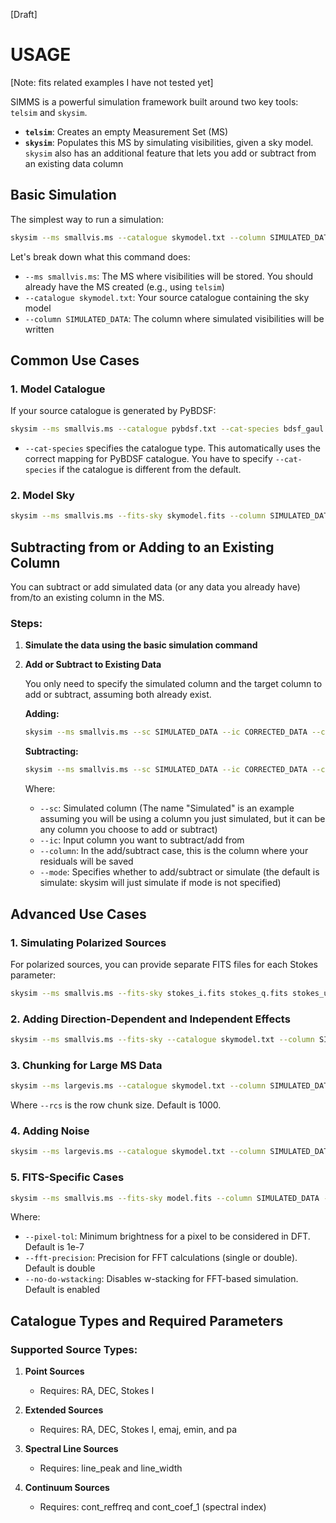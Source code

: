 
[Draft]

# USAGE 
[Note: fits related examples I have not tested yet]

SIMMS is a powerful simulation framework built around two key tools: `telsim` and `skysim`.

- **`telsim`**: Creates an empty Measurement Set (MS)
- **`skysim`**: Populates this MS by simulating visibilities, given a sky model. `skysim` also has an additional feature that lets you add or subtract from an existing data column

## Basic Simulation

The simplest way to run a simulation:

```bash
skysim --ms smallvis.ms --catalogue skymodel.txt --column SIMULATED_DATA
```

Let's break down what this command does:

- `--ms smallvis.ms`: The MS where visibilities will be stored. You should already have the MS created (e.g., using `telsim`)
- `--catalogue skymodel.txt`: Your source catalogue containing the sky model
- `--column SIMULATED_DATA`: The column where simulated visibilities will be written

## Common Use Cases

### 1. Model Catalogue

If your source catalogue is generated by PyBDSF:

```bash
skysim --ms smallvis.ms --catalogue pybdsf.txt --cat-species bdsf_gaul --column SIMULATED_DATA
```

- `--cat-species` specifies the catalogue type. This automatically uses the correct mapping for PyBDSF catalogue. You have to specify `--cat-species` if the catalogue is different from the default.

### 2. Model Sky

```bash
skysim --ms smallvis.ms --fits-sky skymodel.fits --column SIMULATED_DATA
```

## Subtracting from or Adding to an Existing Column

You can subtract or add simulated data (or any data you already have) from/to an existing column in the MS.

### Steps:

1. **Simulate the data using the basic simulation command**

2. **Add or Subtract to Existing Data**

   You only need to specify the simulated column and the target column to add or subtract, assuming both already exist.

   **Adding:**
   ```bash
   skysim --ms smallvis.ms --sc SIMULATED_DATA --ic CORRECTED_DATA --column RESIDUALS --mode add 
   ```

   **Subtracting:**
   ```bash
   skysim --ms smallvis.ms --sc SIMULATED_DATA --ic CORRECTED_DATA --column RESIDUALS --mode subtract 
   ```

   Where:
   - `--sc`: Simulated column (The name "Simulated" is an example assuming you will be using a column you just simulated, but it can be any column you choose to add or subtract)
   - `--ic`: Input column you want to subtract/add from
   - `--column`: In the add/subtract case, this is the column where your residuals will be saved
   - `--mode`: Specifies whether to add/subtract or simulate (the default is simulate: skysim will just simulate if mode is not specified)

## Advanced Use Cases

### 1. Simulating Polarized Sources

For polarized sources, you can provide separate FITS files for each Stokes parameter:

```bash
skysim --ms smallvis.ms --fits-sky stokes_i.fits stokes_q.fits stokes_u.fits stokes_v.fits --column SIMULATED_DATA --pol-basis linear
```

### 2. Adding Direction-Dependent and Independent Effects

```bash
skysim --ms smallvis.ms --fits-sky --catalogue skymodel.txt --column SIMULATED_DATA --die die.txt --dde dde.txt
```

### 3. Chunking for Large MS Data

```bash
skysim --ms largevis.ms --catalogue skymodel.txt --column SIMULATED_DATA --rcs 5000
```

Where `--rcs` is the row chunk size. Default is 1000.

### 4. Adding Noise

```bash
skysim --ms largevis.ms --catalogue skymodel.txt --column SIMULATED_DATA --sefd 421 
```

### 5. FITS-Specific Cases

```bash
skysim --ms smallvis.ms --fits-sky model.fits --column SIMULATED_DATA --pixel-tol 1e-6 --fft-precision single --no-do-wstacking
```

Where:
- `--pixel-tol`: Minimum brightness for a pixel to be considered in DFT. Default is 1e-7
- `--fft-precision`: Precision for FFT calculations (single or double). Default is double
- `--no-do-wstacking`: Disables w-stacking for FFT-based simulation. Default is enabled

## Catalogue Types and Required Parameters

### Supported Source Types:

1. **Point Sources**
   - Requires: RA, DEC, Stokes I

2. **Extended Sources**
   - Requires: RA, DEC, Stokes I, emaj, emin, and pa

3. **Spectral Line Sources**
   - Requires: line_peak and line_width

4. **Continuum Sources**
   - Requires: cont_reffreq and cont_coef_1 (spectral index)
